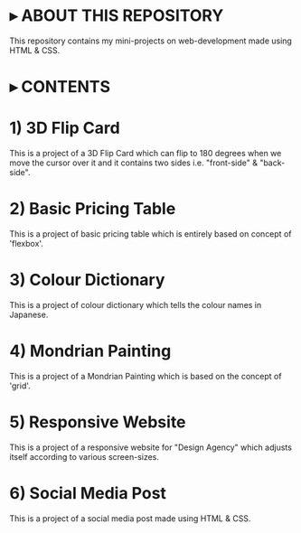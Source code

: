 # ▸ ABOUT THIS REPOSITORY
This repository contains my mini-projects on web-development made using HTML &amp; CSS.

# ▸ CONTENTS
# 1) 3D Flip Card
This is a project of a 3D Flip Card which can flip to 180 degrees when we move the cursor over it and it contains two sides i.e. "front-side" & "back-side".
# 2) Basic Pricing Table
This is a project of basic pricing table which is entirely based on concept of 'flexbox'.
# 3) Colour Dictionary
This is a project of colour dictionary which tells the colour names in Japanese.
# 4) Mondrian Painting
This is a project of a Mondrian Painting which is based on the concept of 'grid'.
# 5) Responsive Website
This is a project of a responsive website for "Design Agency" which adjusts itself according to various screen-sizes.
# 6) Social Media Post
This is a project of a social media post made using HTML & CSS.

